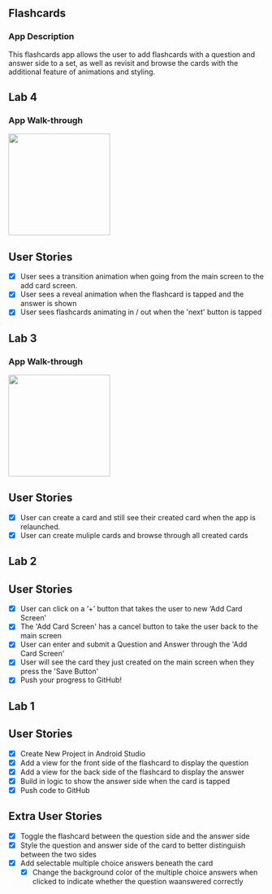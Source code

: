 ## Flashcards

### App Description
This flashcards app allows the user to add flashcards with a question and answer side to a set, as well as revisit and browse the cards with the additional feature of animations and styling.

## Lab 4

### App Walk-through
<img src="https://media.giphy.com/media/cl7kxmdqh4snyeP6JM/giphy.gif" width=200><br>

## User Stories
- [x] User sees a transition animation when going from the main screen to the add card screen.
- [x] User sees a reveal animation when the flashcard is tapped and the answer is shown
- [x] User sees flashcards animating in / out when the 'next' button is tapped

## Lab 3

### App Walk-through
<img src="https://media.giphy.com/media/izadDYZCGmNgzcbikB/giphy.gif" width=200><br>

## User Stories
- [x] User can create a card and still see their created card when the app is relaunched.
- [x] User can create muliple cards and browse through all created cards

## Lab 2

## User Stories
- [x] User can click on a ‘+’ button that takes the user to new ‘Add Card Screen’
- [x] The 'Add Card Screen' has a cancel button to take the user back to the main screen
- [x] User can enter and submit a Question and Answer through the 'Add Card Screen'
- [x] User will see the card they just created on the main screen when they press the 'Save Button'
- [x] Push your progress to GitHub!

## Lab 1

## User Stories
- [x] Create New Project in Android Studio
- [x] Add a view for the front side of the flashcard to display the question
- [x] Add a view for the back side of the flashcard to display the answer
- [x] Build in logic to show the answer side when the card is tapped
- [x] Push code to GitHub
## Extra User Stories
- [x] Toggle the flashcard between the question side and the answer side
- [x] Style the question and answer side of the card to better distinguish between the two sides
- [x] Add selectable multiple choice answers beneath the card
   - [x] Change the background color of the multiple choice answers when clicked to indicate whether the question waanswered correctly
